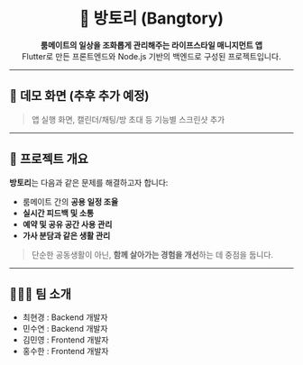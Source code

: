 <h1 align="center">🍅 방토리 (Bangtory)</h1>

<p align="center">
  <b>룸메이트의 일상을 조화롭게 관리해주는 라이프스타일 매니지먼트 앱</b><br>
  Flutter로 만든 프론트엔드와 Node.js 기반의 백엔드로 구성된 프로젝트입니다.
</p>

---

## 📸 데모 화면 (추후 추가 예정)
> 앱 실행 화면, 캘린더/채팅/방 초대 등 기능별 스크린샷 추가

---

## 🧩 프로젝트 개요

**방토리**는 다음과 같은 문제를 해결하고자 합니다:

- 룸메이트 간의 **공용 일정 조율**
- **실시간 피드백 및 소통**
- **예약 및 공유 공간 사용 관리**
- **가사 분담과 같은 생활 관리**

> 단순한 공동생활이 아닌, **함께 살아가는 경험을 개선**하는 데 중점을 둡니다.

---

## 🧑‍🤝‍🧑 팀 소개
- 최현경 : Backend 개발자
- 민수연 : Backend 개발자
- 김민영 : Frontend 개발자
- 홍수한 : Frontend 개발자
